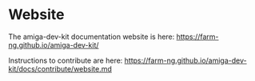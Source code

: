 # Website

The amiga-dev-kit documentation website is here: https://farm-ng.github.io/amiga-dev-kit/

Instructions to contribute are here: https://farm-ng.github.io/amiga-dev-kit/docs/contribute/website.md
